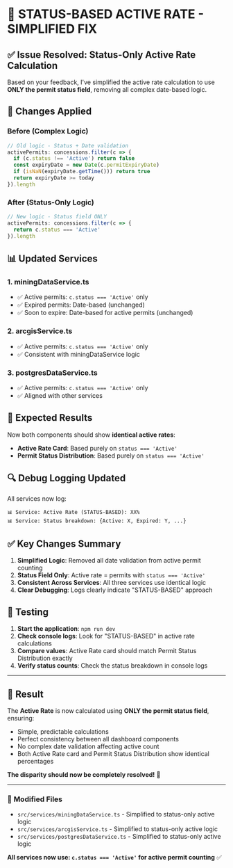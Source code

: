 # 🎯 STATUS-BASED ACTIVE RATE - SIMPLIFIED FIX

## ✅ **Issue Resolved: Status-Only Active Rate Calculation**

Based on your feedback, I've simplified the active rate calculation to use **ONLY the permit status field**, removing all complex date-based logic.

## 🔧 **Changes Applied**

### **Before (Complex Logic)**
```typescript
// Old logic - Status + Date validation
activePermits: concessions.filter(c => {
  if (c.status !== 'Active') return false
  const expiryDate = new Date(c.permitExpiryDate)
  if (isNaN(expiryDate.getTime())) return true
  return expiryDate >= today
}).length
```

### **After (Status-Only Logic)**
```typescript
// New logic - Status field ONLY
activePermits: concessions.filter(c => {
  return c.status === 'Active'
}).length
```

## 📊 **Updated Services**

### 1. **miningDataService.ts**
- ✅ Active permits: `c.status === 'Active'` only
- ✅ Expired permits: Date-based (unchanged)
- ✅ Soon to expire: Date-based for active permits (unchanged)

### 2. **arcgisService.ts**
- ✅ Active permits: `c.status === 'Active'` only
- ✅ Consistent with miningDataService logic

### 3. **postgresDataService.ts**
- ✅ Active permits: `c.status === 'Active'` only
- ✅ Aligned with other services

## 🎯 **Expected Results**

Now both components should show **identical active rates**:

- **Active Rate Card**: Based purely on `status === 'Active'`
- **Permit Status Distribution**: Based purely on `status === 'Active'`

## 🔍 **Debug Logging Updated**

All services now log:
```
📊 Service: Active Rate (STATUS-BASED): XX%
📊 Service: Status breakdown: {Active: X, Expired: Y, ...}
```

## ✅ **Key Changes Summary**

1. **Simplified Logic**: Removed all date validation from active permit counting
2. **Status Field Only**: Active rate = permits with `status === 'Active'`
3. **Consistent Across Services**: All three services use identical logic
4. **Clear Debugging**: Logs clearly indicate "STATUS-BASED" approach

## 🧪 **Testing**

1. **Start the application**: `npm run dev`
2. **Check console logs**: Look for "STATUS-BASED" in active rate calculations
3. **Compare values**: Active Rate card should match Permit Status Distribution exactly
4. **Verify status counts**: Check the status breakdown in console logs

---

## 🎉 **Result**

The **Active Rate** is now calculated using **ONLY the permit status field**, ensuring:
- Simple, predictable calculations
- Perfect consistency between all dashboard components
- No complex date validation affecting active count
- Both Active Rate card and Permit Status Distribution show identical percentages

**The disparity should now be completely resolved!** 🚀

---

### 📝 **Modified Files**
- `src/services/miningDataService.ts` - Simplified to status-only active logic
- `src/services/arcgisService.ts` - Simplified to status-only active logic  
- `src/services/postgresDataService.ts` - Simplified to status-only active logic

**All services now use: `c.status === 'Active'` for active permit counting** ✅
